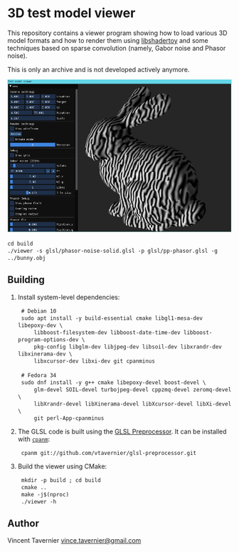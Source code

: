 # 3D test model viewer

This repository contains a viewer program showing how to load various 3D model formats and how to
render them using [libshadertoy](https://github.com/vtavernier/libshadertoy) and some techniques
based on sparse convolution (namely, Gabor noise and Phasor noise).

This is only an archive and is not developed actively anymore.

![Preview](screenshot1.png)

    cd build
    ./viewer -s glsl/phasor-noise-solid.glsl -p glsl/pp-phasor.glsl -g ../bunny.obj

## Building

1. Install system-level dependencies:

        # Debian 10
        sudo apt install -y build-essential cmake libgl1-mesa-dev libepoxy-dev \
            libboost-filesystem-dev libboost-date-time-dev libboost-program-options-dev \
            pkg-config libglm-dev libjpeg-dev libsoil-dev libxrandr-dev libxinerama-dev \
            libxcursor-dev libxi-dev git cpanminus

        # Fedora 34
        sudo dnf install -y g++ cmake libepoxy-devel boost-devel \
            glm-devel SOIL-devel turbojpeg-devel cppzmq-devel zeromq-devel \
            libXrandr-devel libXinerama-devel libXcursor-devel libXi-devel \
            git perl-App-cpanminus

2. The GLSL code is built using the [GLSL Preprocessor](https://github.com/vtavernier/glsl-preprocessor).
   It can be installed with [`cpanm`](https://metacpan.org/pod/App::cpanminus):

        cpanm git://github.com/vtavernier/glsl-preprocessor.git

3. Build the viewer using CMake:

        mkdir -p build ; cd build
        cmake ..
        make -j$(nproc)
        ./viewer -h

## Author

Vincent Tavernier <vince.tavernier@gmail.com>
